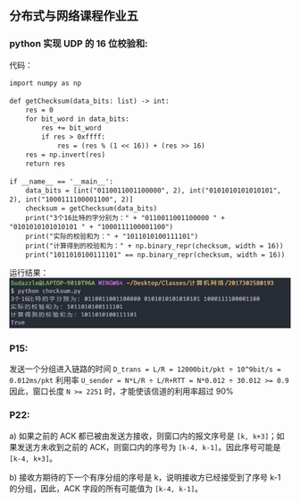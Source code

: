 ## 分布式与网络课程作业五

### python 实现 UDP 的 16 位校验和:
代码：
```
import numpy as np

def getChecksum(data_bits: list) -> int:
    res = 0
    for bit_word in data_bits:
        res += bit_word
        if res > 0xffff:
            res = (res % (1 << 16)) + (res >> 16)
    res = np.invert(res)
    return res

if __name__ == '__main__':
    data_bits = [int("0110011001100000", 2), int("0101010101010101", 2), int("1000111100001100", 2)]
    checksum = getChecksum(data_bits)
    print("3个16比特的字分别为：" + "0110011001100000 " + "0101010101010101 " + "1000111100001100")
    print("实际的校验和为：" + "1011010100111101")
    print("计算得到的校验和为：" + np.binary_repr(checksum, width = 16))
    print("1011010100111101" == np.binary_repr(checksum, width = 16))
```

运行结果：
<img src="static/checksum.jpg" style="zoom:100%;" />


### P15:
发送一个分组进入链路的时间 `D_trans = L/R = 12000bit/pkt ÷ 10^9bit/s = 0.012ms/pkt`
利用率 `U_sender = N*L/R ÷ L/R+RTT = N*0.012 ÷ 30.012 >= 0.9`
因此，窗口长度 `N >= 2251` 时，才能使该信道的利用率超过 90%


### P22:
a) 如果之前的 ACK 都已被由发送方接收，则窗口内的报文序号是 `[k, k+3]`；如果发送方未收到之前的 ACK，则窗口内的序号为 `[k-4, k-1]`。因此序号可能是 `[k-4, k+3]`。

b) 接收方期待的下一个有序分组的序号是 k，说明接收方已经接受到了序号 k-1 的分组，因此，ACK 字段的所有可能值为 `[k-4, k-1]`。
